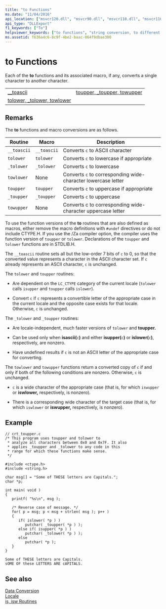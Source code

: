 ```yaml
---
title: "to Functions"
ms.date: "11/04/2016"
api_location: ["msvcr120.dll", "msvcr90.dll", "msvcr110.dll", "msvcr110_clr0400.dll", "msvcr80.dll", "msvcr100.dll"]
api_type: "DLLExport"
f1_keywords: ["To"]
helpviewer_keywords: ["to functions", "string conversion, to different characters", "string conversion, case", "lowercase, converting strings", "uppercase, converting strings", "case, converting", "characters, converting"]
ms.assetid: f636a4c6-8c9f-4be2-baac-064f9dbae300
---
```

# to Functions

Each of the **to** functions and its associated macro, if any, converts a single character to another character.

|||
|-|-|
|[__toascii](../c-runtime-library/reference/toascii-toascii.md)|[toupper, _toupper, towupper](../c-runtime-library/reference/toupper-toupper-towupper-toupper-l-towupper-l.md)|
|[tolower, _tolower, towlower](../c-runtime-library/reference/tolower-tolower-towlower-tolower-l-towlower-l.md)||

## Remarks

The **to** functions and macro conversions are as follows.

|Routine|Macro|Description|
|-------------|-----------|-----------------|
|`__toascii`|`__toascii`|Converts `c` to ASCII character|
|`tolower`|`tolower`|Converts `c` to lowercase if appropriate|
|`_tolower`|`_tolower`|Converts `c` to lowercase|
|`towlower`|None|Converts `c` to corresponding wide-character lowercase letter|
|`toupper`|`toupper`|Converts `c` to uppercase if appropriate|
|`_toupper`|`_toupper`|Converts `c` to uppercase|
|`towupper`|None|Converts c to corresponding wide-character uppercase letter|

To use the function versions of the **to** routines that are also defined as macros, either remove the macro definitions with `#undef` directives or do not include CTYPE.H. If you use the /Za compiler option, the compiler uses the function version of `toupper` or `tolower`. Declarations of the `toupper` and `tolower` functions are in STDLIB.H.

The `__toascii` routine sets all but the low-order 7 bits of `c` to 0, so that the converted value represents a character in the ASCII character set. If `c` already represents an ASCII character, `c` is unchanged.

The `tolower` and `toupper` routines:

- Are dependent on the `LC_CTYPE` category of the current locale (`tolower` calls `isupper` and `toupper` calls `islower`).

- Convert `c` if `c` represents a convertible letter of the appropriate case in the current locale and the opposite case exists for that locale. Otherwise, `c` is unchanged.

The `_tolower` and `_toupper` routines:

- Are locale-independent, much faster versions of `tolower` and **toupper.**

- Can be used only when **isascii(**`c`**)** and either **isupper(**`c`**)** or **islower(**`c`**)**, respectively, are nonzero.

- Have undefined results if `c` is not an ASCII letter of the appropriate case for converting.

The `towlower` and `towupper` functions return a converted copy of `c` if and only if both of the following conditions are nonzero. Otherwise, `c` is unchanged.

- `c` is a wide character of the appropriate case (that is, for which `iswupper` or **iswlower,** respectively, is nonzero).

- There is a corresponding wide character of the target case (that is, for which `iswlower` or **iswupper,** respectively, is nonzero).

## Example

```
// crt_toupper.c
/* This program uses toupper and tolower to
 * analyze all characters between 0x0 and 0x7F. It also
 * applies _toupper and _tolower to any code in this
 * range for which these functions make sense.
 */

#include <ctype.h>
#include <string.h>

char msg[] = "Some of THESE letters are Capitals.";
char *p;

int main( void )
{
   printf( "%s\n", msg );

   /* Reverse case of message. */
   for( p = msg; p < msg + strlen( msg ); p++ )
   {
      if( islower( *p ) )
         putchar( _toupper( *p ) );
      else if( isupper( *p ) )
         putchar( _tolower( *p ) );
      else
         putchar( *p );
   }
}
```

```Output
Some of THESE letters are Capitals.
sOME OF these LETTERS ARE cAPITALS.
```

## See also

[Data Conversion](../c-runtime-library/data-conversion.md)<br/>
[Locale](../c-runtime-library/locale.md)<br/>
[is, isw Routines](../c-runtime-library/is-isw-routines.md)
